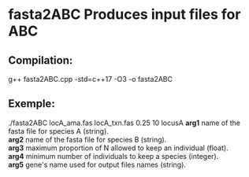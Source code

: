 # fasta2ABC  Produces input files for ABC 
 
## Compilation:  
g++ fasta2ABC.cpp -std=c++17 -O3 -o fasta2ABC
 
## Exemple: 
./fasta2ABC locA_ama.fas locA_txn.fas 0.25 10 locusA
**arg1** name of the fasta file for species A (string).  
**arg2** name of the fasta file for species B (string).  
**arg3** maximum proportion of N allowed to keep an individual (float).  
**arg4** minimum number of individuals to keep a species (integer).  
**arg5** gene's name used for output files names (string).  
  

